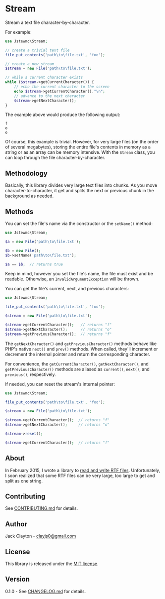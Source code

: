 # Stream

Stream a text file character-by-character.

For example:

```php
use Jstewmc\Stream;

// create a trivial text file
file_put_contents('path\to\file.txt', 'foo');

// create a new stream
$stream = new File('path\to\file.txt');

// while a current character exists
while ($stream->getCurrentCharacter()) {
	// echo the current character to the screen
	echo $stream->getCurrentCharacter()."\n";	
	// advance to the next character
	$stream->getNextCharacter();
}
```

The example above would produce the following output:

```
f
o
o
```

Of course, this example is trivial. However, for very large files (on the order of several megabytes), storing the entire file's contents in memory as a string or as an array can be memory intensive. With the `Stream` class, you can loop through the file character-by-character.

## Methodology

Basically, this library divides very large text files into chunks. As you move character-to-character, it get and splits the next or previous chunk in the background as needed.

## Methods

You can set the file's name via the constructor or the `setName()` method:

```php
use Jstewmc\Stream;

$a = new File('path\to\file.txt');

$b = new File();
$b->setName('path\to\file.txt');

$a == $b;  // returns true
```

Keep in mind, however you set the file's name, the file must exist and be readable. Otherwise, an `InvalidArgumentException` will be thrown.

You can get the file's current, next, and previous characters:

```php
use Jstewmc\Stream;

file_put_contents('path\to\file.txt', 'foo');

$stream = new File('path\to\file.txt');

$stream->getCurrentCharacter();   // returns "f"
$stream->getNextCharacter();      // returns "o"
$stream->getPreviousCharacter();  // returns "f"
```

The `getNextCharacter()` and `getPreviousCharacter()` methods behave like PHP's native `next()` and `prev()` methods. When called, they'll increment or decrement the internal pointer and return the corresponding character.

For convenience, the `getCurrentCharacter()`, `getNextCharacter()`, and `getPreviousCharacter()` methods are aliased as `current()`, `next()`, and `previous()`, respectively.

If needed, you can reset the stream's internal pointer:

```php
use Jstewmc\Stream;

file_put_contents('path\to\file.txt', 'foo');

$stream = new File('path\to\file.txt');

$stream->getCurrentCharacter();  // returns "f"
$stream->getNextCharacter();     // returns "o"

$stream->reset();

$stream->getCurrentCharacter();  // returns "f"
```

## About

In February 2015, I wrote a library to [read and write RTF files](https://github.com/jstewmc/rtf). Unfortunately, I soon realized that some RTF files can be very large, too large to get and split as one string.

## Contributing

See [CONTRIBUTING.md](https://github.com/jstewmc/stream/blob/master/CONTRIBUTING.md) for details.

## Author

Jack Clayton - [clayjs0@gmail.com](mailto:clayjs0@gmail.com)

## License

This library is released under the [MIT license](https://github.com/jstewmc/stream/blob/master/LICENSE).

## Version

0.1.0 - See [CHANGELOG.md](https://github.com/jstewmc/stream/blob/master/CHANGELOG.md) for details.
